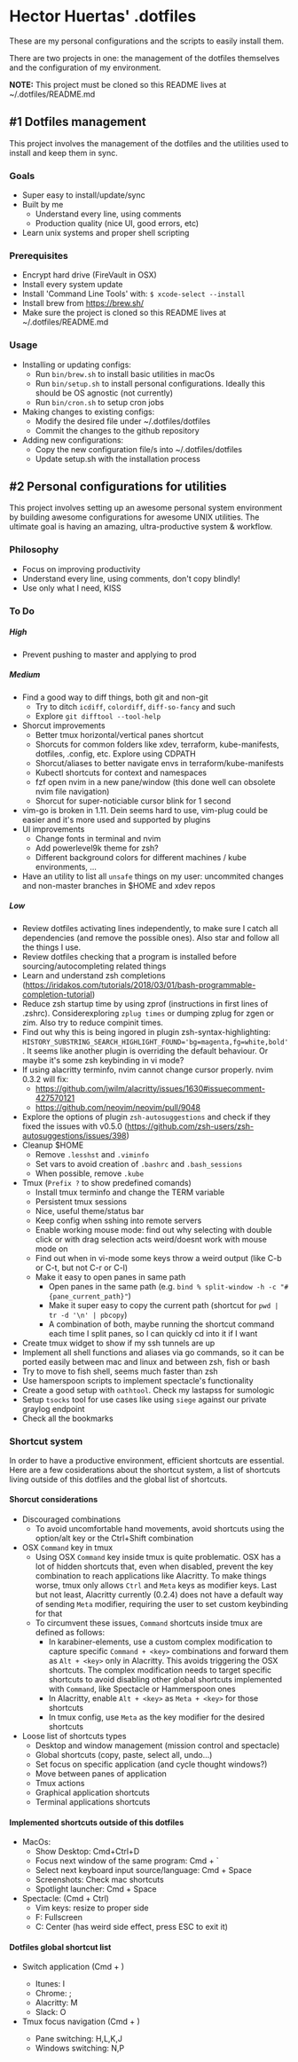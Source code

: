# Hector Huertas' .dotfiles

These are my personal configurations and the scripts to easily install them.

There are two projects in one: the management of the dotfiles themselves and the configuration of my environment.

**NOTE:** This project must be cloned so this README lives at ~/.dotfiles/README.md

## #1 Dotfiles management

This project involves the management of the dotfiles and the utilities used to install and keep them in sync.

### Goals
* Super easy to install/update/sync
* Built by me
  * Understand every line, using comments
  * Production quality (nice UI, good errors, etc)
* Learn unix systems and proper shell scripting

### Prerequisites
* Encrypt hard drive (FireVault in OSX)
* Install every system update
* Install 'Command Line Tools' with: `$ xcode-select --install`
* Install brew from https://brew.sh/
* Make sure the project is cloned so this README lives at ~/.dotfiles/README.md

### Usage
* Installing or updating configs:
  * Run `bin/brew.sh` to install basic utilities in macOs
  * Run `bin/setup.sh` to install personal configurations. Ideally this should be OS agnostic (not currently)
  * Run `bin/cron.sh` to setup cron jobs
* Making changes to existing configs:
  * Modify the desired file under ~/.dotfiles/dotfiles
  * Commit the changes to the github repository
* Adding new configurations:
  * Copy the new configuration file/s into ~/.dotfiles/dotfiles
  * Update setup.sh with the installation process

## #2 Personal configurations for utilities

This project involves setting up an awesome personal system environment by building awesome configurations for awesome UNIX utilities. The ultimate goal is having an amazing, ultra-productive system & workflow.

### Philosophy
* Focus on improving productivity
* Understand every line, using comments, don't copy blindly!
* Use only what I need, KISS

### To Do
##### High
* Prevent pushing to master and applying to prod
##### Medium
* Find a good way to diff things, both git and non-git
  * Try to ditch `icdiff`, `colordiff`, `diff-so-fancy` and such
  * Explore `git difftool --tool-help`
* Shorcut improvements
  * Better tmux horizontal/vertical panes shortcut
  * Shorcuts for common folders like xdev, terraform, kube-manifests, dotfiles, .config, etc. Explore using CDPATH
  * Shorcut/aliases to better navigate envs in terraform/kube-manifests
  * Kubectl shortcuts for context and namespaces
  * fzf open nvim in a new pane/window (this done well can obsolete nvim file navigation) 
  * Shorcut for super-noticiable cursor blink for 1 second
* vim-go is broken in 1.11. Dein seems hard to use, vim-plug could be easier and it's more used and supported by plugins
* UI improvements
  * Change fonts in terminal and nvim
  * Add powerlevel9k theme for zsh?
  * Different background colors for different machines / kube environments, ...
* Have an utility to list all `unsafe` things on my user: uncommited changes and non-master branches in $HOME and xdev repos
##### Low
* Review dotfiles activating lines independently, to make sure I catch all dependencies (and remove the possible ones). Also star and follow all the things I use.
* Review dotfiles checking that a program is installed before sourcing/autocompleting related things
* Learn and understand zsh completions (https://iridakos.com/tutorials/2018/03/01/bash-programmable-completion-tutorial)
* Reduce zsh startup time by using zprof (instructions in first lines of .zshrc). Considerexploring `zplug times` or dumping zplug for zgen or zim. Also try to reduce compinit times.
* Find out why this is being ingored in plugin zsh-syntax-highlighting: `HISTORY_SUBSTRING_SEARCH_HIGHLIGHT_FOUND='bg=magenta,fg=white,bold'`. It seems like another plugin is overriding the default behaviour. Or maybe it's some zsh keybinding in vi mode?
* If using alacritty terminfo, nvim cannot change cursor properly. nvim 0.3.2 will fix:
  * https://github.com/jwilm/alacritty/issues/1630#issuecomment-427570121
  * https://github.com/neovim/neovim/pull/9048
* Explore the options of plugin `zsh-autosuggestions` and check if they fixed the issues with v0.5.0 (https://github.com/zsh-users/zsh-autosuggestions/issues/398)
* Cleanup $HOME
  * Remove `.lesshst` and `.viminfo`
  * Set vars to avoid creation of `.bashrc` and `.bash_sessions`
  * When possible, remove `.kube`
* Tmux (`Prefix ?` to show predefined comands)
  * Install tmux terminfo and change the TERM variable
  * Persistent tmux sessions
  * Nice, useful theme/status bar
  * Keep config when sshing into remote servers
  * Enable working mouse mode: find out why selecting with double click or with drag selection acts weird/doesnt work with mouse mode on
  * Find out when in vi-mode some keys throw a weird output (like C-b or C-t, but not C-r or C-l)
  * Make it easy to open panes in same path
    * Open panes in the same path (e.g. `bind % split-window -h -c "#{pane_current_path}"`)
    * Make it super easy to copy the current path (shortcut for `pwd | tr -d '\n' | pbcopy`)
    * A combination of both, maybe running the shortcut command each time I split panes, so I can quickly cd into it if I want
* Create tmux widget to show if my ssh tunnels are up
* Implement all shell functions and aliases via go commands, so it can be ported easily between mac and linux and between zsh, fish or bash
* Try to move to fish shell, seems much faster than zsh
* Use hamerspoon scripts to implement spectacle's functionality
* Create a good setup with `oathtool`. Check my lastapss for sumologic
* Setup `tsocks` tool for use cases like using `siege` against our private graylog endpoint
* Check all the bookmarks

### Shortcut system
In order to have a productive environment, efficient shortcuts are essential. Here are a few cosiderations about the shortcut system, a list of shortcuts living outside of this dotfiles and the global list of shortcuts.

#### Shorcut considerations
* Discouraged combinations
  * To avoid uncomfortable hand movements, avoid shortcuts using the option/alt key or the Ctrl+Shift combination
* OSX `Command` key in tmux
  * Using OSX `Command` key inside tmux is quite problematic. OSX has a lot of hidden shortcuts that, even when disabled, prevent the key combination to reach applications like Alacritty. To make things worse, tmux only allows `Ctrl` and `Meta` keys as modifier keys. Last but not least, Alacritty currently (0.2.4) does not have a default way of sending `Meta` modifier, requiring the user to set custom keybinding for that
  * To circumvent these issues, `Command` shortcuts inside tmux are defined as follows:
    * In karabiner-elements, use a custom complex modification to capture specific `Command + <key>` combinations and forward them as `Alt + <key>` only in Alacritty. This avoids triggering the OSX shortcuts. The complex modification needs to target specific shortcuts to avoid disabling other global shortcuts implemented with `Command`, like Spectacle or Hammerspoon ones
    * In Alacritty, enable `Alt + <key>` as `Meta + <key>` for those shortcuts
    * In tmux config, use `Meta` as the key modifier for the desired shortcuts
* Loose list of shortcuts types
  * Desktop and window management (mission control and spectacle)
  * Global shortcuts (copy, paste, select all, undo...)
  * Set focus on specific application (and cycle thought windows?)
  * Move between panes of application
  * Tmux actions
  * Graphical application shortcuts
  * Terminal applications shortcuts

#### Implemented shortcuts outside of this dotfiles
* MacOs:
  * Show Desktop: Cmd+Ctrl+D
  * Focus next window of the same program: Cmd + `
  * Select next keyboard input source/language: Cmd + Space
  * Screenshots: Check mac shortcuts
  * Spotlight launcher: Cmd + Space
* Spectacle: (Cmd + Ctrl)
  * Vim keys: resize to proper side
  * F: Fullscreen
  * C: Center (has weird side effect, press ESC to exit it)

#### Dotfiles global shortcut list
* Switch application (Cmd + <key>)
  * Itunes: I
  * Chrome: ;
  * Alacritty: M
  * Slack: O
* Tmux focus navigation  (Cmd + <key>)
  * Pane switching: H,L,K,J
  * Windows switching: N,P
